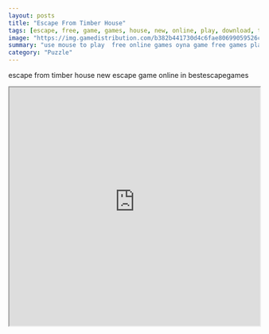 ```yaml
---
layout: posts
title: "Escape From Timber House"
tags: [escape, free, game, games, house, new, online, play, download, timber, free, online, games, oyna, game, free, games, play, play, games]
image: "https://img.gamedistribution.com/b382b441730d4c6fae80699059526cac.jpg"
summary: "use mouse to play  free online games oyna game free games play play games"
category: "Puzzle"
---
```


escape from timber house new escape game online in bestescapegames

<iframe width="100%" height="480px;" src="https://flash.gamedistribution.com?game=b382b441730d4c6fae80699059526cac"></iframe>